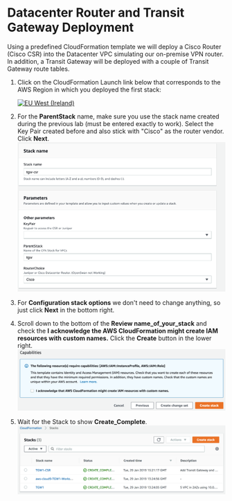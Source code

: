 # Datacenter Router and Transit Gateway Deployment


Using a predefined CloudFormation template we will deploy a Cisco Router (Cisco CSR) into the Datacenter VPC simulating our on-premise VPN router.
In addition, a Transit Gateway will be deployed with a couple of Transit Gateway route tables.


1. Click on the CloudFormation Launch link below that corresponds to the AWS Region in which you deployed the first stack:

   [![EU West (Ireland)](https://samdengler.github.io/cloudformation-launch-stack-button-svg/images/eu-west-1.svg)](https://console.aws.amazon.com/cloudformation/home?region=eu-west-1#/stacks/create/review?stackName=tgw-csr&templateURL=https://aws-iberia-networking-workshop.s3-eu-west-1.amazonaws.com/2.tgw-csr.yaml&param_AvailabilityZoneA=eu-west-1a&param_AvailabilityZoneB=eu-west-1b&param_ParentStack=tgw)
 

2. For the **ParentStack** name, make sure you use the stack name created during the previous lab (must be entered exactly to work). Select the Key Pair created before and also stick with "Cisco" as the router vendor. Click **Next**.
   ![Stack Parameters](../images/createStack-CSRparameters.png)

3. For **Configuration stack options** we don't need to change anything, so just click **Next** in the bottom right.

4. Scroll down to the bottom of the **Review name_of_your_stack** and check the **I acknowledge the AWS CloudFormation might create IAM resources with custom names.** Click the **Create** button in the lower right.
   ![Create Stack](../images/createStack-VPCiam.png)

5. Wait for the Stack to show **Create_Complete**.
   ![Stack Complete](../images/createStack-CSRcomplete.png)
